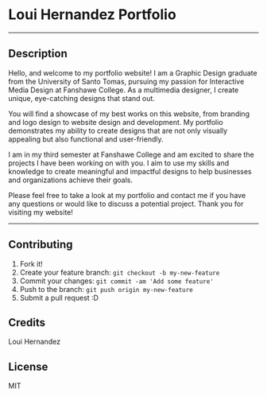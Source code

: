 # Loui Hernandez Portfolio
___

## Description
Hello, and welcome to my portfolio website! I am a Graphic Design graduate from the University of Santo Tomas, pursuing my passion for Interactive Media Design at Fanshawe College. As a multimedia designer, I create unique, eye-catching designs that stand out.

You will find a showcase of my best works on this website, from branding and logo design to website design and development. My portfolio demonstrates my ability to create designs that are not only visually appealing but also functional and user-friendly.

I am in my third semester at Fanshawe College and am excited to share the projects I have been working on with you. I aim to use my skills and knowledge to create meaningful and impactful designs to help businesses and organizations achieve their goals.

Please feel free to take a look at my portfolio and contact me if you have any questions or would like to discuss a potential project. Thank you for visiting my website!
___

## Contributing

1. Fork it!
2. Create your feature branch: `git checkout -b my-new-feature`
3. Commit your changes: `git commit -am 'Add some feature'`
4. Push to the branch: `git push origin my-new-feature`
5. Submit a pull request :D

## Credits

Loui Hernandez

## License

MIT